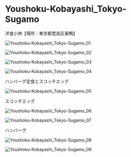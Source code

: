 # Youshoku-Kobayashi_Tokyo-Sugamo
洋食小林【場所：東京都豊島区巣鴨】

![Youshoku-Kobayashi_Tokyo-Sugamo_01](https://user-images.githubusercontent.com/20723919/185786661-2ec50614-3557-4f31-b2e5-c585ddfe13c3.JPG)

![Youshoku-Kobayashi_Tokyo-Sugamo_02](https://user-images.githubusercontent.com/20723919/185786664-00268daa-d229-4b31-8df5-2d649add73c6.JPG)

![Youshoku-Kobayashi_Tokyo-Sugamo_03](https://user-images.githubusercontent.com/20723919/185786665-630903f8-9065-4fa4-a3b0-dfe4623bb731.JPG)

![Youshoku-Kobayashi_Tokyo-Sugamo_04](https://user-images.githubusercontent.com/20723919/185786666-ddcbbd0e-e2ec-4248-99ee-b0e60be7a02a.JPG)

ハンバーグ定食とスコッチエッグ

![Youshoku-Kobayashi_Tokyo-Sugamo_05](https://user-images.githubusercontent.com/20723919/185786667-14c6cda1-4801-4957-8a3a-8db3d7387219.JPG)

スコッチエッグ

![Youshoku-Kobayashi_Tokyo-Sugamo_06](https://user-images.githubusercontent.com/20723919/185786668-b3b10858-c0f0-4105-a9c0-eabaf8e4da07.JPG)

![Youshoku-Kobayashi_Tokyo-Sugamo_07](https://user-images.githubusercontent.com/20723919/185786669-d3d5951f-8147-4fc3-ad67-5065634f4eb7.JPG)

ハンバーグ

![Youshoku-Kobayashi_Tokyo-Sugamo_08](https://user-images.githubusercontent.com/20723919/185786670-ab19706b-f903-4c72-81af-f225d0f56fa3.JPG)

![Youshoku-Kobayashi_Tokyo-Sugamo_09](https://user-images.githubusercontent.com/20723919/185786671-d25334ea-0cae-4c86-9bf8-a18a89d570ef.JPG)
